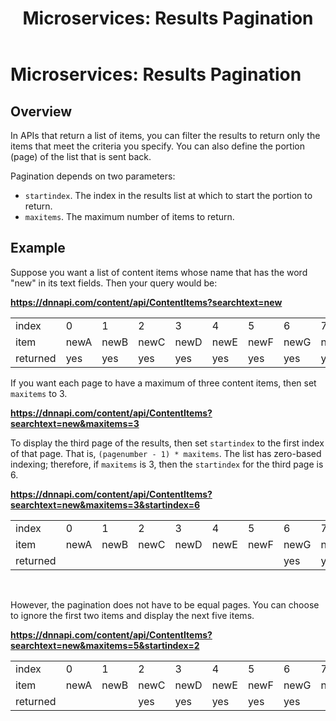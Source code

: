 ﻿---
uid: api-results-pagination
locale: en
title: "Microservices: Results Pagination"
dnneditions: Evoq Content,Evoq Engage
dnnversion: 09.02.00
related-topics: visualizer-templates,searched-fields,about-structured-content-apis,examples-structured-content-apis
---

# Microservices: Results Pagination

## Overview

In APIs that return a list of items, you can filter the results to return only the items that meet the criteria you specify. You can also define the portion (page) of the list that is sent back.

Pagination depends on two parameters:

*   `startindex`. The index in the results list at which to start the portion to return.
*   `maxitems`. The maximum number of items to return.

## Example

Suppose you want a list of content items whose name that has the word "new" in its text fields. Then your query would be:

**https://dnnapi.com/content/api/ContentItems?searchtext=new**

<table>
    <tr>
        <td>index</td>
        <td>0</td>
        <td>1</td>
        <td>2</td>
        <td>3</td>
        <td>4</td>
        <td>5</td>
        <td>6</td>
        <td>7</td>
        <td>8</td>
        <td>9</td>
    </tr>
    <tr>
        <td>item</td>
        <td>newA</td>
        <td>newB</td>
        <td>newC</td>
        <td>newD</td>
        <td>newE</td>
        <td>newF</td>
        <td>newG</td>
        <td>newH</td>
        <td>newI</td>
        <td>newJ</td>
    </tr>
    <tr>
        <td>returned</td>
        <td>yes</td>
        <td>yes</td>
        <td>yes</td>
        <td>yes</td>
        <td>yes</td>
        <td>yes</td>
        <td>yes</td>
        <td>yes</td>
        <td>yes</td>
        <td>yes</td>
    </tr>
</table>



If you want each page to have a maximum of three content items, then set `maxitems` to 3.

**https://dnnapi.com/content/api/ContentItems?searchtext=new&maxitems=3**

To display the third page of the results, then set `startindex` to the first index of that page. That is, `(pagenumber - 1) * maxitems`. The list has zero-based indexing; therefore, if `maxitems` is 3, then the `startindex` for the third page is 6.

**https://dnnapi.com/content/api/ContentItems?searchtext=new&maxitems=3&startindex=6**

<table>
    <tr>
        <td>index</td>
        <td>0</td>
        <td>1</td>
        <td>2</td>
        <td>3</td>
        <td>4</td>
        <td>5</td>
        <td>6</td>
        <td>7</td>
        <td>8</td>
        <td>9</td>
    </tr>
    <tr>
        <td>item</td>
        <td>newA</td>
        <td>newB</td>
        <td>newC</td>
        <td>newD</td>
        <td>newE</td>
        <td>newF</td>
        <td>newG</td>
        <td>newH</td>
        <td>newI</td>
        <td>newJ</td>
    </tr>
    <tr>
        <td>returned</td>
        <td></td>
        <td></td>
        <td></td>
        <td></td>
        <td></td>
        <td></td>
        <td>yes</td>
        <td>yes</td>
        <td>yes</td>
        <td></td>
    </tr>
</table>

 

However, the pagination does not have to be equal pages. You can choose to ignore the first two items and display the next five items.

**https://dnnapi.com/content/api/ContentItems?searchtext=new&maxitems=5&startindex=2**

<table>
    <tr>
        <td>index</td>
        <td>0</td>
        <td>1</td>
        <td>2</td>
        <td>3</td>
        <td>4</td>
        <td>5</td>
        <td>6</td>
        <td>7</td>
        <td>8</td>
        <td>9</td>
    </tr>
    <tr>
        <td>item</td>
        <td>newA</td>
        <td>newB</td>
        <td>newC</td>
        <td>newD</td>
        <td>newE</td>
        <td>newF</td>
        <td>newG</td>
        <td>newH</td>
        <td>newI</td>
        <td>newJ</td>
    </tr>
    <tr>
        <td>returned</td>
        <td></td>
        <td></td>
        <td>yes</td>
        <td>yes</td>
        <td>yes</td>
        <td>yes</td>
        <td>yes</td>
        <td></td>
        <td></td>
        <td></td>
    </tr>
</table>
